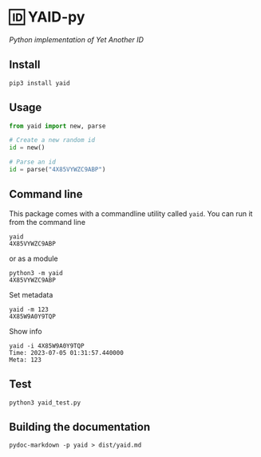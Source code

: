 # 🆔 YAID-py

_Python implementation of Yet Another ID_

## Install

    pip3 install yaid

## Usage

```python
from yaid import new, parse

# Create a new random id
id = new()

# Parse an id
id = parse("4X85VYWZC9ABP")
```

## Command line

This package comes with a commandline utility called `yaid`.
You can run it from the command line

    yaid
    4X85VYWZC9ABP

or as a module

    python3 -m yaid
    4X85VYWZC9ABP

Set metadata

    yaid -m 123
    4X85W9A0Y9TQP

Show info

    yaid -i 4X85W9A0Y9TQP
    Time: 2023-07-05 01:31:57.440000
    Meta: 123

## Test

    python3 yaid_test.py

## Building the documentation

    pydoc-markdown -p yaid > dist/yaid.md
